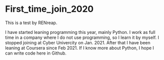 # First_time_join_2020

This is a test by RENreap.

I have started leaning programming this year, mainly Python. I work as full time in a company where I do not use programming, so I learn it by myself.
I stopped joining at Cyber Univercity on Jan. 2021. After that I have been leaning at Coursera since Feb 2021.
If I know more about Python, I hope I can write code here in Github.
